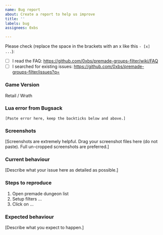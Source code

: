 ```yaml
---
name: Bug report
about: Create a report to help us improve
title: ''
labels: bug
assignees: 0xbs

---
```


Please check (replace the space in the brackets with an x like this `- [x] ...`):
- [ ]  I read the FAQ:  https://github.com/0xbs/premade-groups-filter/wiki/FAQ
- [ ]  I searched for existing issues:  https://github.com/0xbs/premade-groups-filter/issues?q=

### Game Version
Retail / Wrath

### Lua error from Bugsack
```
[Paste error here, keep the backticks below and above.]
```

### Screenshots
[Screenshots are extremely helpful. Drag your screenshot files here (do not paste). Full un-cropped screenshots are preferred.]

### Current behaviour
[Describe what your issue here as detailed as possible.]

### Steps to reproduce
1. Open premade dungeon list
2. Setup filters ...
3. Click on ...

### Expected behaviour
[Describe what you expect to happen.]
